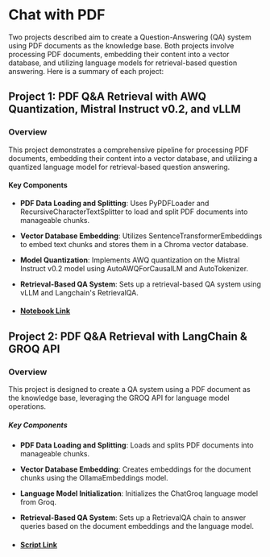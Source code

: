 # Chat with PDF
Two projects described aim to create a Question-Answering (QA) system using PDF documents as the knowledge base.
Both projects involve processing PDF documents, embedding their content into a vector database, and utilizing language models for retrieval-based question answering. 
Here is a summary of each project:

## Project 1: PDF Q&A Retrieval with AWQ Quantization, Mistral Instruct v0.2, and vLLM
### Overview
This project demonstrates a comprehensive pipeline for processing PDF documents, embedding their content into a vector database, and utilizing a quantized language model for retrieval-based question answering.

#### Key Components
- **PDF Data Loading and Splitting**: Uses PyPDFLoader and RecursiveCharacterTextSplitter to load and split PDF documents into manageable chunks.
- **Vector Database Embedding**: Utilizes SentenceTransformerEmbeddings to embed text chunks and stores them in a Chroma vector database.
- **Model Quantization**: Implements AWQ quantization on the Mistral Instruct v0.2 model using AutoAWQForCausalLM and AutoTokenizer.
- **Retrieval-Based QA System**: Sets up a retrieval-based QA system using vLLM and Langchain's RetrievalQA.

- #### [Notebook Link](https://nbviewer.org/github/sharmapratik88/Generative-AI-Projects/blob/main/Chat_with_PDF/AWQ_Quantization/Chat_with_PDF_AWQ_Quantization.ipynb)

## Project 2: PDF Q&A Retrieval with LangChain & GROQ API
### Overview
This project is designed to create a QA system using a PDF document as the knowledge base, leveraging the GROQ API for language model operations.

##### Key Components
- **PDF Data Loading and Splitting**: Loads and splits PDF documents into manageable chunks.
- **Vector Database Embedding**: Creates embeddings for the document chunks using the OllamaEmbeddings model.
- **Language Model Initialization**: Initializes the ChatGroq language model from Groq.
- **Retrieval-Based QA System**: Sets up a RetrievalQA chain to answer queries based on the document embeddings and the language model.

- #### [Script Link](https://github.com/sharmapratik88/Generative-AI-Projects/blob/main/Chat_with_PDF/GROQ_API/chat_with_pdf_groq.py)
